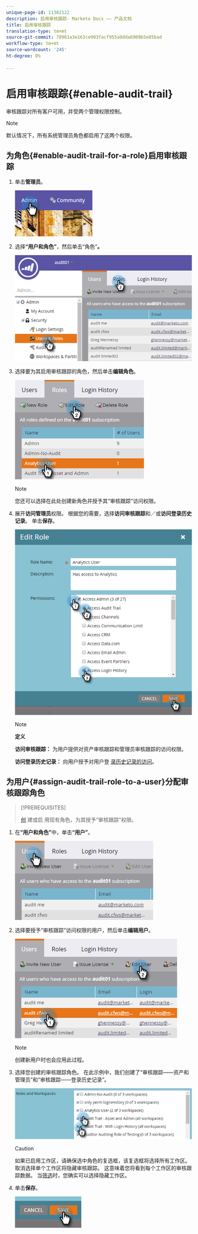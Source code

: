 ```yaml
---
unique-page-id: 11382122
description: 启用审核跟踪- Marketo Docs —— 产品文档
title: 启用审核跟踪
translation-type: tm+mt
source-git-commit: 78961a3e163ce903facf955a9dda6909b5e85bad
workflow-type: tm+mt
source-wordcount: '245'
ht-degree: 0%

---
```



# 启用审核跟踪{#enable-audit-trail}

审核跟踪对所有客户可用，并受两个管理权限控制。

>[!NOTE]
>
>默认情况下，所有系统管理员角色都启用了这两个权限。

## 为角色{#enable-audit-trail-for-a-role}启用审核跟踪

1. 单击&#x200B;**管理员**。

   ![](assets/one-2.png)

1. 选择&#x200B;**“用户和角色”**，然后单击“角色”**。**

   ![](assets/two-2.png)

1. 选择要为其启用审核跟踪的角色，然后单击&#x200B;**编辑角色**。

   ![](assets/three-1.png)

   >[!NOTE]
   >
   >您还可以选择在此处创建新角色并授予其“审核跟踪”访问权限。

1. 展开&#x200B;**访问管理员**&#x200B;权限。 根据您的需要，选择&#x200B;**访问审核跟踪**&#x200B;和／或&#x200B;**访问登录历史记录**。 单击&#x200B;**保存**。

   ![](assets/four-1.png)

   >[!NOTE]
   >
   >**定义**
   >
   >**访问审核跟踪：** 为用户提供对资产审核跟踪和管理员审核跟踪的访问权限。
   >
   >**访问登录历史记录：** 向用户授予对用户登 [录历史记录的访问](/help/marketo/product-docs/administration/audit-trail/user-login-history.md)。

## 为用户{#assign-audit-trail-role-to-a-user}分配审核跟踪角色

>[!PREREQUISITES]
>
>[创](/help/marketo/product-docs/administration/users-and-roles/create-delete-edit-and-change-a-user-role.md#create-a-role) 建或启 [](#enable-audit-trail) 用现有角色，为其授予“审核跟踪”权限。

1. 在&#x200B;**“用户和角色”**&#x200B;中，单击&#x200B;**“用户”**。

   ![](assets/five-1.png)

1. 选择要授予“审核跟踪”访问权限的用户，然后单击&#x200B;**编辑用户**。

   ![](assets/six-1.png)

   >[!NOTE]
   >
   >创建新用户时也会应用此过程。

1. 选择您创建的审核跟踪角色。 在此示例中，我们创建了“审核跟踪——资产和管理员”和“审核跟踪——登录历史记录”。

   ![](assets/seven-1.png)

   >[!CAUTION]
   >
   >如果已启用工作区，请确保选中角色的复选框，该复选框将选择所有工作区。 取消选择单个工作区将隐藏审核跟踪。 这意味着您将看到每个工作区的审核跟踪数据。 当[筛选](/help/marketo/product-docs/administration/audit-trail/filtering-in-audit-trail.md)时，您确实可以选择隐藏工作区。

1. 单击&#x200B;**保存**。

   ![](assets/eight-1.png)
